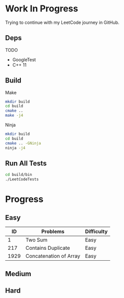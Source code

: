 # Work In Progress

Trying to continue with my LeetCode journey in GitHub.

## Deps

TODO
* GoogleTest
* C++ 11

## Build

Make

```sh
mkdir build
cd build
cmake ..
make -j4
```

Ninja
```sh
mkdir build
cd build
cmake .. -GNinja
ninja -j4
```

## Run All Tests

```sh
cd build/bin
./LeetCodeTests
```

# Progress

## Easy

| ID | Problems | Difficulty |
|---|---|--- |
| 1 | Two Sum | Easy |
| 217 | Contains Duplicate | Easy |
| 1929 | Concatenation of Array | Easy | 

## Medium

## Hard
